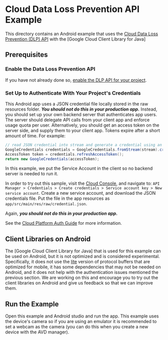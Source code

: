 # Cloud Data Loss Prevention API Example

This directory contains an Android example that uses the
[Cloud Data Loss Prevention (DLP) API](https://cloud.google.com/dlp/)
with the [Google Cloud Client Library for Java]

## Prerequisites

### Enable the Data Loss Prevention API

If you have not already done so,
[enable the DLP API for your project](https://cloud.google.com/dlp/docs/quickstart-cli).

### Set Up to Authenticate With Your Project's Credentials

This Android app uses a JSON credential file locally stored in the raw resources folder. 
***You should not do this in your production app.*** 
Instead, you should set up your own backend server that authenticates app users. 
The server should delegate API calls from your client app and enforce usage quota per user.
Alternatively, you should get an access token on the server side,
and supply them to your client app. Tokens expire after a short amount of time. For example:

```java
// read JSON credential into stream and generate a credential using an access token
GoogleCredentials credentials = GoogleCredentials.fromStream(stream).createScoped(SCOPE);
AccessToken token = credentials.refreshAccessToken();
return new GoogleCredentials(accessToken);
```

In this example, we put the Service Account in the client so no backend server is needed 
to run it.

In order to try out this sample, visit the [Cloud Console](https://console.cloud.google.com/), and
navigate to:
`API Manager > Credentials > Create credentials > Service account key > New service account`.
Create a new service account, and download the JSON credentials file. Put the file in the app
resources as `app/src/main/res/raw/credential.json`.

Again, ***you should not do this in your production app.***

See the [Cloud Platform Auth Guide](https://cloud.google.com/docs/authentication#developer_workflow)
for more information.

## Client Libraries on Android

The [Google Cloud Client Library for Java] that is used for this example can be used on Android,
but it is not optimized and is considered experimental. Specifically, it does not use the 
[lite](https://github.com/google/protobuf/blob/master/java/lite.md) version of protocol buffers 
that are optimized for mobile, it has some dependencies that may not be needed on Android, and 
it does not help with the authentication issues mentioned the previous section. We are working 
on this and encourage you to try out the client libraries on Android and give us feedback so 
that we can improve them.

## Run the Example

Open this example and Android studio and run the app. This example uses the device's camera
so if you are using an emulator it is recommended to set a webcam as the camera 
(you can do this when you create a new device with the AVD manager).
